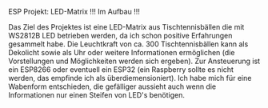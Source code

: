 ESP Projekt: LED-Matrix !!! Im Aufbau !!!

Das Ziel des Projektes ist eine LED-Matrix aus Tischtennisbällen die mit WS2812B LED betrieben werden, da ich schon positive Erfahrungen gesammelt habe. Die Leuchtkraft von ca. 300 Tischtennisbällen kann als Dekolicht sowie als Uhr oder weitere Informationen ermöglichen (die Vorstellungen und Möglichkeiten werden sich ergeben). Zur Ansteuerung ist ein ESP8266 oder eventuell ein ESP32 (ein Raspberry sollte es nicht werden, das empfinde ich als überdiemensioniert). Ich habe mich für eine Wabenform entschieden, die gefälliger aussieht auch wenn die Informationen nur einen Steifen von LED's benötigen.
